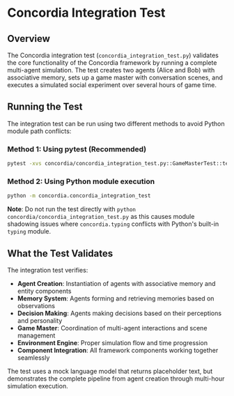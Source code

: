 # Concordia Integration Test

## Overview

The Concordia integration test (`concordia_integration_test.py`) validates the core functionality of the Concordia framework by running a complete multi-agent simulation. The test creates two agents (Alice and Bob) with associative memory, sets up a game master with conversation scenes, and executes a simulated social experiment over several hours of game time.

## Running the Test

The integration test can be run using two different methods to avoid Python module path conflicts:

### Method 1: Using pytest (Recommended)
```bash
pytest -xvs concordia/concordia_integration_test.py::GameMasterTest::test_full_run
```

### Method 2: Using Python module execution
```bash
python -m concordia.concordia_integration_test
```

**Note**: Do not run the test directly with `python concordia/concordia_integration_test.py` as this causes module shadowing issues where `concordia.typing` conflicts with Python's built-in `typing` module.

## What the Test Validates

The integration test verifies:

- **Agent Creation**: Instantiation of agents with associative memory and entity components
- **Memory System**: Agents forming and retrieving memories based on observations
- **Decision Making**: Agents making decisions based on their perceptions and personality
- **Game Master**: Coordination of multi-agent interactions and scene management
- **Environment Engine**: Proper simulation flow and time progression
- **Component Integration**: All framework components working together seamlessly

The test uses a mock language model that returns placeholder text, but demonstrates the complete pipeline from agent creation through multi-hour simulation execution.